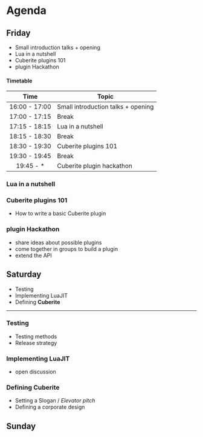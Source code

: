# Agenda

## Friday

 - Small introduction talks + opening
 - Lua in a nutshell
 - Cuberite plugins 101
 - plugin Hackathon

#### Timetable

|      Time     | Topic                              |
|:-------------:|------------------------------------|
| 16:00 - 17:00 | Small introduction talks + opening |
| 17:00 - 17:15 | Break                              |
| 17:15 - 18:15 | Lua in a nutshell                  |
| 18:15 - 18:30 | Break                              |
| 18:30 - 19:30 | Cuberite plugins 101               |
| 19:30 - 19:45 | Break                              |
| 19:45 - *     | Cuberite plugin hackathon          |



### Lua in a nutshell

### Cuberite plugins 101

 - How to write a basic Cuberite plugin

### plugin Hackathon

 - share ideas about possible plugins
 - come together in groups to build a plugin
 - extend the API

## Saturday

 - Testing
 - Implementing LuaJIT
 - Defining **Cuberite**

---

### Testing

 - Testing methods
 - Release strategy

### Implementing LuaJIT

 - open discussion

### Defining Cuberite

 - Setting a Slogan / *Elevator pitch*
 - Defining a corporate design

## Sunday
